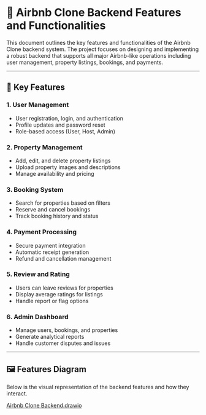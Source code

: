 # 🏡 Airbnb Clone Backend Features and Functionalities

This document outlines the key features and functionalities of the Airbnb Clone backend system. The project focuses on designing and implementing a robust backend that supports all major Airbnb-like operations including user management, property listings, bookings, and payments.

---

## 🔑 Key Features

### 1. User Management
- User registration, login, and authentication
- Profile updates and password reset
- Role-based access (User, Host, Admin)

### 2. Property Management
- Add, edit, and delete property listings
- Upload property images and descriptions
- Manage availability and pricing

### 3. Booking System
- Search for properties based on filters
- Reserve and cancel bookings
- Track booking history and status

### 4. Payment Processing
- Secure payment integration
- Automatic receipt generation
- Refund and cancellation management

### 5. Review and Rating
- Users can leave reviews for properties
- Display average ratings for listings
- Handle report or flag options

### 6. Admin Dashboard
- Manage users, bookings, and properties
- Generate analytical reports
- Handle customer disputes and issues

---

## 🖼️ Features Diagram
Below is the visual representation of the backend features and how they interact.


[Airbnb Clone Backend.drawio](https://github.com/user-attachments/files/23114896/Airbnb.Clone.Backend.drawio)
<mxfile host="app.diagrams.net" agent="Mozilla/5.0 (Windows NT 10.0; Win64; x64) AppleWebKit/537.36 (KHTML, like Gecko) Chrome/141.0.0.0 Safari/537.36 Edg/141.0.0.0" version="28.2.8" pages="3">
  <diagram name="Page-1" id="jT0niZTb2vt1gDhTfXFk">
    <mxGraphModel dx="997" dy="1582" grid="1" gridSize="10" guides="1" tooltips="1" connect="1" arrows="1" fold="1" page="1" pageScale="1" pageWidth="850" pageHeight="1100" background="light-dark(#000000,#000000)" math="0" shadow="1">
      <root>
        <mxCell id="0" />
        <mxCell id="1" parent="0" />
        <mxCell id="uABQ2NIdkwBAP7M8gCmg-1" value="id(PK)&lt;div&gt;name&lt;/div&gt;&lt;div&gt;email&lt;/div&gt;&lt;div&gt;password&lt;/div&gt;&lt;div&gt;role&lt;/div&gt;" style="rounded=0;whiteSpace=wrap;html=1;labelBackgroundColor=none;fillColor=#FFE45E;strokeColor=#FF6392;fontColor=#5AA9E6;" parent="1" vertex="1">
          <mxGeometry x="210" y="-20" width="120" height="80" as="geometry" />
        </mxCell>
        <mxCell id="uABQ2NIdkwBAP7M8gCmg-3" value="id(PK)&lt;div&gt;user_id(FK)&lt;/div&gt;&lt;div&gt;title&lt;/div&gt;&lt;div&gt;location&lt;/div&gt;&lt;div&gt;price per night&lt;/div&gt;&lt;div&gt;&lt;br&gt;&lt;/div&gt;" style="rounded=0;whiteSpace=wrap;html=1;labelBackgroundColor=none;fillColor=#FFE45E;strokeColor=#FF6392;fontColor=#5AA9E6;" parent="1" vertex="1">
          <mxGeometry x="10" y="150" width="130" height="100" as="geometry" />
        </mxCell>
        <mxCell id="uABQ2NIdkwBAP7M8gCmg-5" value="id(PK)&lt;div&gt;booking_(FK)&lt;/div&gt;&lt;div&gt;amount&lt;/div&gt;&lt;div&gt;status&lt;/div&gt;&lt;div&gt;payment_date&lt;/div&gt;" style="rounded=0;whiteSpace=wrap;html=1;labelBackgroundColor=none;fillColor=#FFE45E;strokeColor=#FF6392;fontColor=#5AA9E6;" parent="1" vertex="1">
          <mxGeometry x="212" y="530" width="160" height="120" as="geometry" />
        </mxCell>
        <mxCell id="uABQ2NIdkwBAP7M8gCmg-6" value="id(PK)&lt;div&gt;user_id(FK)&lt;/div&gt;&lt;div&gt;property_id(FK)&lt;/div&gt;&lt;div&gt;rating&lt;/div&gt;&lt;div&gt;comment&lt;/div&gt;" style="rounded=0;whiteSpace=wrap;html=1;labelBackgroundColor=none;fillColor=#FFE45E;strokeColor=#FF6392;fontColor=#5AA9E6;" parent="1" vertex="1">
          <mxGeometry x="210" y="290" width="130" height="120" as="geometry" />
        </mxCell>
        <mxCell id="uABQ2NIdkwBAP7M8gCmg-8" value="Property" style="text;html=1;whiteSpace=wrap;strokeColor=none;fillColor=none;align=center;verticalAlign=middle;rounded=0;fontSize=16;labelBackgroundColor=none;fontColor=#5AA9E6;" parent="1" vertex="1">
          <mxGeometry x="30" y="120" width="110" height="30" as="geometry" />
        </mxCell>
        <mxCell id="uABQ2NIdkwBAP7M8gCmg-9" value="Review" style="text;html=1;whiteSpace=wrap;strokeColor=none;fillColor=none;align=center;verticalAlign=middle;rounded=0;fontSize=16;labelBackgroundColor=none;fontColor=#5AA9E6;" parent="1" vertex="1">
          <mxGeometry x="225" y="270" width="80" height="20" as="geometry" />
        </mxCell>
        <mxCell id="uABQ2NIdkwBAP7M8gCmg-11" value="Booking" style="text;html=1;whiteSpace=wrap;strokeColor=none;fillColor=none;align=center;verticalAlign=middle;rounded=0;fontSize=16;labelBackgroundColor=none;fontColor=#5AA9E6;" parent="1" vertex="1">
          <mxGeometry x="420" y="110" width="90" height="30" as="geometry" />
        </mxCell>
        <mxCell id="uABQ2NIdkwBAP7M8gCmg-12" value="Payment" style="text;html=1;whiteSpace=wrap;strokeColor=none;fillColor=none;align=center;verticalAlign=middle;rounded=0;fontSize=16;labelBackgroundColor=none;fontColor=#5AA9E6;" parent="1" vertex="1">
          <mxGeometry x="260" y="500" width="45" height="30" as="geometry" />
        </mxCell>
        <mxCell id="uABQ2NIdkwBAP7M8gCmg-13" value="User" style="text;html=1;whiteSpace=wrap;strokeColor=none;fillColor=none;align=center;verticalAlign=middle;rounded=0;fontSize=16;labelBackgroundColor=none;fontColor=#5AA9E6;" parent="1" vertex="1">
          <mxGeometry x="240" y="-50" width="60" height="30" as="geometry" />
        </mxCell>
        <mxCell id="uABQ2NIdkwBAP7M8gCmg-16" value="" style="endArrow=none;dashed=1;html=1;rounded=0;fontSize=12;startSize=8;endSize=8;curved=1;exitX=0.411;exitY=0.2;exitDx=0;exitDy=0;exitPerimeter=0;entryX=1.017;entryY=0.35;entryDx=0;entryDy=0;entryPerimeter=0;labelBackgroundColor=none;fontColor=default;strokeColor=#FF6392;" parent="1" source="uABQ2NIdkwBAP7M8gCmg-11" target="uABQ2NIdkwBAP7M8gCmg-1" edge="1">
          <mxGeometry width="50" height="50" relative="1" as="geometry">
            <mxPoint x="452.04" y="110" as="sourcePoint" />
            <mxPoint x="340" y="30" as="targetPoint" />
            <Array as="points">
              <mxPoint x="400" y="70" />
            </Array>
          </mxGeometry>
        </mxCell>
        <mxCell id="uABQ2NIdkwBAP7M8gCmg-18" value="" style="endArrow=none;dashed=1;html=1;rounded=0;fontSize=12;startSize=8;endSize=8;curved=1;labelBackgroundColor=none;fontColor=default;strokeColor=#FF6392;" parent="1" edge="1">
          <mxGeometry width="50" height="50" relative="1" as="geometry">
            <mxPoint x="200" y="360" as="sourcePoint" />
            <mxPoint x="90" y="260" as="targetPoint" />
            <Array as="points" />
          </mxGeometry>
        </mxCell>
        <mxCell id="uABQ2NIdkwBAP7M8gCmg-19" value="" style="endArrow=none;dashed=1;html=1;rounded=0;fontSize=12;startSize=8;endSize=8;curved=1;exitX=1;exitY=0.5;exitDx=0;exitDy=0;labelBackgroundColor=none;fontColor=default;strokeColor=#FF6392;" parent="1" source="uABQ2NIdkwBAP7M8gCmg-4" edge="1">
          <mxGeometry width="50" height="50" relative="1" as="geometry">
            <mxPoint x="440" y="250" as="sourcePoint" />
            <mxPoint x="490" y="200" as="targetPoint" />
          </mxGeometry>
        </mxCell>
        <mxCell id="uABQ2NIdkwBAP7M8gCmg-20" value="" style="endArrow=none;dashed=1;html=1;rounded=0;fontSize=12;startSize=8;endSize=8;curved=1;entryX=0.477;entryY=1.058;entryDx=0;entryDy=0;entryPerimeter=0;labelBackgroundColor=none;fontColor=default;strokeColor=#FF6392;" parent="1" target="uABQ2NIdkwBAP7M8gCmg-4" edge="1">
          <mxGeometry width="50" height="50" relative="1" as="geometry">
            <mxPoint x="350" y="370" as="sourcePoint" />
            <mxPoint x="490" y="200" as="targetPoint" />
          </mxGeometry>
        </mxCell>
        <mxCell id="uABQ2NIdkwBAP7M8gCmg-4" value="&lt;br&gt;&lt;div&gt;id(PK)&lt;/div&gt;&lt;div&gt;user_id(FK)&lt;/div&gt;&lt;div&gt;property_id(FK)&lt;br&gt;start_date&lt;/div&gt;&lt;div&gt;end_date&lt;/div&gt;" style="rounded=0;whiteSpace=wrap;html=1;labelBackgroundColor=none;fillColor=#FFE45E;strokeColor=#FF6392;fontColor=#5AA9E6;" parent="1" vertex="1">
          <mxGeometry x="400" y="140" width="130" height="120" as="geometry" />
        </mxCell>
        <mxCell id="uABQ2NIdkwBAP7M8gCmg-28" value="" style="endArrow=none;html=1;rounded=0;fontSize=12;startSize=8;endSize=8;curved=1;exitX=0.5;exitY=0;exitDx=0;exitDy=0;labelBackgroundColor=none;fontColor=default;strokeColor=#FF6392;" parent="1" source="uABQ2NIdkwBAP7M8gCmg-12" edge="1">
          <mxGeometry width="50" height="50" relative="1" as="geometry">
            <mxPoint x="260" y="500" as="sourcePoint" />
            <mxPoint x="280" y="420" as="targetPoint" />
          </mxGeometry>
        </mxCell>
        <mxCell id="a89ZV-lxXhtlrsjyx7Gi-4" value="" style="endArrow=none;dashed=1;html=1;rounded=0;fontSize=12;startSize=8;endSize=8;curved=1;exitX=0.391;exitY=0.233;exitDx=0;exitDy=0;exitPerimeter=0;labelBackgroundColor=none;fontColor=default;strokeColor=#FF6392;" parent="1" source="uABQ2NIdkwBAP7M8gCmg-8" edge="1">
          <mxGeometry width="50" height="50" relative="1" as="geometry">
            <mxPoint x="110" y="100" as="sourcePoint" />
            <mxPoint x="210" y="10" as="targetPoint" />
          </mxGeometry>
        </mxCell>
        <mxCell id="a89ZV-lxXhtlrsjyx7Gi-5" value="1 to many" style="text;html=1;whiteSpace=wrap;strokeColor=none;fillColor=none;align=center;verticalAlign=middle;rounded=0;fontSize=16;labelBackgroundColor=none;fontColor=#5AA9E6;" parent="1" vertex="1">
          <mxGeometry x="40" y="40" width="80" height="30" as="geometry" />
        </mxCell>
        <mxCell id="a89ZV-lxXhtlrsjyx7Gi-6" value="1 to many" style="text;html=1;whiteSpace=wrap;strokeColor=none;fillColor=none;align=center;verticalAlign=middle;rounded=0;fontSize=16;labelBackgroundColor=none;fontColor=#5AA9E6;" parent="1" vertex="1">
          <mxGeometry x="400" y="40" width="110" height="30" as="geometry" />
        </mxCell>
        <mxCell id="a89ZV-lxXhtlrsjyx7Gi-7" value="" style="endArrow=none;dashed=1;html=1;rounded=0;fontSize=12;startSize=8;endSize=8;curved=1;exitX=1;exitY=0.5;exitDx=0;exitDy=0;entryX=0;entryY=0.5;entryDx=0;entryDy=0;labelBackgroundColor=none;fontColor=default;strokeColor=#FF6392;" parent="1" source="a89ZV-lxXhtlrsjyx7Gi-8" target="uABQ2NIdkwBAP7M8gCmg-4" edge="1">
          <mxGeometry width="50" height="50" relative="1" as="geometry">
            <mxPoint x="300" y="250" as="sourcePoint" />
            <mxPoint x="350" y="200" as="targetPoint" />
          </mxGeometry>
        </mxCell>
        <mxCell id="a89ZV-lxXhtlrsjyx7Gi-9" value="" style="endArrow=none;dashed=1;html=1;rounded=0;fontSize=12;startSize=8;endSize=8;curved=1;exitX=1;exitY=0.5;exitDx=0;exitDy=0;entryX=0;entryY=0.5;entryDx=0;entryDy=0;labelBackgroundColor=none;fontColor=default;strokeColor=#FF6392;" parent="1" source="uABQ2NIdkwBAP7M8gCmg-3" target="a89ZV-lxXhtlrsjyx7Gi-8" edge="1">
          <mxGeometry width="50" height="50" relative="1" as="geometry">
            <mxPoint x="140" y="200" as="sourcePoint" />
            <mxPoint x="400" y="200" as="targetPoint" />
          </mxGeometry>
        </mxCell>
        <mxCell id="a89ZV-lxXhtlrsjyx7Gi-8" value="1 to many" style="text;html=1;whiteSpace=wrap;strokeColor=none;fillColor=none;align=center;verticalAlign=middle;rounded=0;fontSize=16;labelBackgroundColor=none;fontColor=#5AA9E6;" parent="1" vertex="1">
          <mxGeometry x="210" y="185" width="110" height="30" as="geometry" />
        </mxCell>
        <mxCell id="a89ZV-lxXhtlrsjyx7Gi-10" value="1 to many" style="text;html=1;whiteSpace=wrap;strokeColor=none;fillColor=none;align=center;verticalAlign=middle;rounded=0;fontSize=16;labelBackgroundColor=none;fontColor=#5AA9E6;" parent="1" vertex="1">
          <mxGeometry x="70" y="300" width="60" height="30" as="geometry" />
        </mxCell>
        <mxCell id="a89ZV-lxXhtlrsjyx7Gi-11" value="1 to 1" style="text;html=1;whiteSpace=wrap;strokeColor=none;fillColor=none;align=center;verticalAlign=middle;rounded=0;fontSize=16;labelBackgroundColor=none;fontColor=#5AA9E6;" parent="1" vertex="1">
          <mxGeometry x="400" y="320" width="60" height="30" as="geometry" />
        </mxCell>
      </root>
    </mxGraphModel>
  </diagram>
  <diagram id="9hoaBf60TuPUc6PpFXlC" name="Page-2">
    <mxGraphModel dx="778" dy="934" grid="0" gridSize="10" guides="0" tooltips="1" connect="0" arrows="0" fold="1" page="0" pageScale="1" pageWidth="850" pageHeight="1100" background="light-dark(#000000,#000000)" math="0" shadow="0">
      <root>
        <mxCell id="0" />
        <mxCell id="1" parent="0" />
        <mxCell id="24Mp7nH3qYo_fXe5TfXF-2" value="User Authentication - Register - Login - Logout" style="rounded=1;whiteSpace=wrap;fillColor=#cfe2f3;" vertex="1" parent="1">
          <mxGeometry x="100" y="150" width="160" height="100" as="geometry" />
        </mxCell>
        <mxCell id="24Mp7nH3qYo_fXe5TfXF-3" value="Property Management - Add Listing - Edit Listing - Delete Listing" style="rounded=1;whiteSpace=wrap;fillColor=#d9ead3;" vertex="1" parent="1">
          <mxGeometry x="300" y="150" width="160" height="100" as="geometry" />
        </mxCell>
        <mxCell id="24Mp7nH3qYo_fXe5TfXF-4" value="Booking System - Create Booking - View Booking - Cancel Booking" style="rounded=1;whiteSpace=wrap;fillColor=#f9cb9c;" vertex="1" parent="1">
          <mxGeometry x="500" y="150" width="160" height="100" as="geometry" />
        </mxCell>
        <mxCell id="24Mp7nH3qYo_fXe5TfXF-5" value="Payments - Process Payment - Refund" style="rounded=1;whiteSpace=wrap;fillColor=#ffe599;" vertex="1" parent="1">
          <mxGeometry x="200" y="300" width="160" height="80" as="geometry" />
        </mxCell>
        <mxCell id="24Mp7nH3qYo_fXe5TfXF-6" value="Reviews - Add Review - View Review" style="rounded=1;whiteSpace=wrap;fillColor=#ead1dc;" vertex="1" parent="1">
          <mxGeometry x="400" y="300" width="160" height="80" as="geometry" />
        </mxCell>
        <mxCell id="24Mp7nH3qYo_fXe5TfXF-7" style="edgeStyle=orthogonalEdgeStyle;endArrow=classic;" edge="1" parent="1" source="24Mp7nH3qYo_fXe5TfXF-1" target="24Mp7nH3qYo_fXe5TfXF-2">
          <mxGeometry relative="1" as="geometry">
            <Array as="points">
              <mxPoint x="180" y="16" />
            </Array>
          </mxGeometry>
        </mxCell>
        <mxCell id="24Mp7nH3qYo_fXe5TfXF-8" style="edgeStyle=orthogonalEdgeStyle;endArrow=classic;exitX=0.486;exitY=0.718;exitDx=0;exitDy=0;exitPerimeter=0;" edge="1" parent="1" source="24Mp7nH3qYo_fXe5TfXF-1" target="24Mp7nH3qYo_fXe5TfXF-3">
          <mxGeometry relative="1" as="geometry">
            <Array as="points">
              <mxPoint x="370" y="62" />
            </Array>
          </mxGeometry>
        </mxCell>
        <mxCell id="24Mp7nH3qYo_fXe5TfXF-9" style="edgeStyle=orthogonalEdgeStyle;endArrow=classic;" edge="1" parent="1" source="24Mp7nH3qYo_fXe5TfXF-1" target="24Mp7nH3qYo_fXe5TfXF-4">
          <mxGeometry relative="1" as="geometry">
            <Array as="points">
              <mxPoint x="580" y="17" />
            </Array>
          </mxGeometry>
        </mxCell>
        <mxCell id="24Mp7nH3qYo_fXe5TfXF-14" value="" style="edgeStyle=orthogonalEdgeStyle;endArrow=classic;" edge="1" parent="1" target="24Mp7nH3qYo_fXe5TfXF-1">
          <mxGeometry relative="1" as="geometry">
            <mxPoint x="382" y="35" as="sourcePoint" />
            <mxPoint x="191" y="140" as="targetPoint" />
          </mxGeometry>
        </mxCell>
        <mxCell id="24Mp7nH3qYo_fXe5TfXF-1" value="User" style="shape=umlActor;verticalLabelPosition=bottom;verticalAlign=top;" vertex="1" parent="1">
          <mxGeometry x="334" y="-25" width="72" height="120" as="geometry" />
        </mxCell>
      </root>
    </mxGraphModel>
  </diagram>
  <diagram id="4ZHlJd4QUT3MYEiTrx8j" name="Page-3">
    <mxGraphModel dx="1417" dy="934" grid="0" gridSize="10" guides="1" tooltips="1" connect="1" arrows="1" fold="1" page="0" pageScale="1" pageWidth="850" pageHeight="1100" math="0" shadow="0">
      <root>
        <mxCell id="0" />
        <mxCell id="1" parent="0" />
        <mxCell id="XFdQAgroeFoa6A09mows-3" value="Register Account" style="ellipse;whiteSpace=wrap;fillColor=#cfe2f3;" vertex="1" parent="1">
          <mxGeometry x="150" y="50" width="120" height="60" as="geometry" />
        </mxCell>
        <mxCell id="XFdQAgroeFoa6A09mows-4" value="Login / Logout" style="ellipse;whiteSpace=wrap;fillColor=#cfe2f3;" vertex="1" parent="1">
          <mxGeometry x="150" y="150" width="120" height="60" as="geometry" />
        </mxCell>
        <mxCell id="XFdQAgroeFoa6A09mows-5" value="Add / Edit / Delete Property" style="ellipse;whiteSpace=wrap;fillColor=#d9ead3;" vertex="1" parent="1">
          <mxGeometry x="350" y="50" width="160" height="60" as="geometry" />
        </mxCell>
        <mxCell id="XFdQAgroeFoa6A09mows-6" value="Create / View / Cancel Booking" style="ellipse;whiteSpace=wrap;fillColor=#f9cb9c;" vertex="1" parent="1">
          <mxGeometry x="350" y="150" width="160" height="60" as="geometry" />
        </mxCell>
        <mxCell id="XFdQAgroeFoa6A09mows-7" value="Process Payments / Refunds" style="ellipse;whiteSpace=wrap;fillColor=#ffe599;" vertex="1" parent="1">
          <mxGeometry x="550" y="150" width="160" height="60" as="geometry" />
        </mxCell>
        <mxCell id="XFdQAgroeFoa6A09mows-8" value="Add / View Reviews" style="ellipse;whiteSpace=wrap;fillColor=#ead1dc;" vertex="1" parent="1">
          <mxGeometry x="550" y="50" width="160" height="60" as="geometry" />
        </mxCell>
        <mxCell id="XFdQAgroeFoa6A09mows-9" style="edgeStyle=orthogonalEdgeStyle;endArrow=classic;" edge="1" parent="1" target="XFdQAgroeFoa6A09mows-3">
          <mxGeometry relative="1" as="geometry">
            <mxPoint x="96" y="129" as="sourcePoint" />
          </mxGeometry>
        </mxCell>
        <mxCell id="XFdQAgroeFoa6A09mows-10" style="edgeStyle=orthogonalEdgeStyle;endArrow=classic;" edge="1" parent="1" target="XFdQAgroeFoa6A09mows-4">
          <mxGeometry relative="1" as="geometry">
            <mxPoint x="96" y="129" as="sourcePoint" />
          </mxGeometry>
        </mxCell>
        <mxCell id="XFdQAgroeFoa6A09mows-11" style="edgeStyle=orthogonalEdgeStyle;endArrow=classic;" edge="1" parent="1" target="XFdQAgroeFoa6A09mows-5">
          <mxGeometry relative="1" as="geometry">
            <mxPoint x="96" y="129" as="sourcePoint" />
          </mxGeometry>
        </mxCell>
        <mxCell id="XFdQAgroeFoa6A09mows-12" style="edgeStyle=orthogonalEdgeStyle;endArrow=classic;" edge="1" parent="1" target="XFdQAgroeFoa6A09mows-6">
          <mxGeometry relative="1" as="geometry">
            <mxPoint x="96" y="129" as="sourcePoint" />
          </mxGeometry>
        </mxCell>
        <mxCell id="XFdQAgroeFoa6A09mows-13" style="edgeStyle=orthogonalEdgeStyle;endArrow=classic;" edge="1" parent="1" target="XFdQAgroeFoa6A09mows-7">
          <mxGeometry relative="1" as="geometry">
            <mxPoint x="96" y="129" as="sourcePoint" />
          </mxGeometry>
        </mxCell>
        <mxCell id="XFdQAgroeFoa6A09mows-15" style="edgeStyle=orthogonalEdgeStyle;endArrow=classic;" edge="1" parent="1" target="XFdQAgroeFoa6A09mows-5">
          <mxGeometry relative="1" as="geometry">
            <mxPoint x="698" y="-23" as="sourcePoint" />
          </mxGeometry>
        </mxCell>
        <mxCell id="XFdQAgroeFoa6A09mows-16" style="edgeStyle=orthogonalEdgeStyle;endArrow=classic;" edge="1" parent="1" target="XFdQAgroeFoa6A09mows-7">
          <mxGeometry relative="1" as="geometry">
            <mxPoint x="757" y="33" as="sourcePoint" />
            <Array as="points">
              <mxPoint x="738" y="33" />
              <mxPoint x="772" y="33" />
              <mxPoint x="772" y="180" />
            </Array>
          </mxGeometry>
        </mxCell>
        <mxCell id="XFdQAgroeFoa6A09mows-18" value="user" style="ellipse;whiteSpace=wrap;html=1;" vertex="1" parent="1">
          <mxGeometry x="-27" y="94" width="120" height="80" as="geometry" />
        </mxCell>
        <mxCell id="XFdQAgroeFoa6A09mows-22" value="admin" style="ellipse;whiteSpace=wrap;html=1;" vertex="1" parent="1">
          <mxGeometry x="697" y="-51" width="120" height="80" as="geometry" />
        </mxCell>
      </root>
    </mxGraphModel>
  </diagram>
</mxfile>
